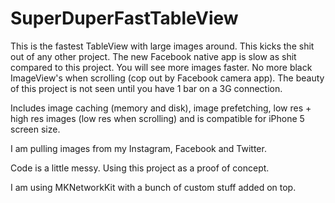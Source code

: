 SuperDuperFastTableView
===================

This is the fastest TableView with large images around. This kicks the shit out of any other project. The new Facebook native app is slow as shit compared to this project. You will see more images faster. No more black ImageView's when scrolling (cop out by Facebook camera app). The beauty of this project is not seen until you have 1 bar on a 3G connection. 

Includes image caching (memory and disk), image prefetching, low res + high res images (low res when scrolling) and is compatible for iPhone 5 screen size. 

I am pulling images from my Instagram, Facebook and Twitter. 

Code is a little messy. Using this project as a proof of concept. 

I am using MKNetworkKit with a bunch of custom stuff added on top. 
